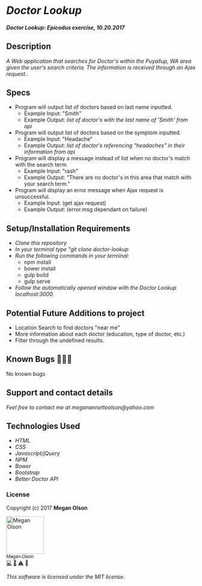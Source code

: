 # _Doctor Lookup_



#### _Doctor Lookup: Epicodus exercise, 10.20.2017_

## Description

_A Web application that searches for Doctor's within the Puyallup, WA area given the user's search criteria. The information is received through an Ajax request.._

## Specs

* Program will output list of doctors based on last name inputted.
  * Example Input: "Smith"
  * Example Output: _list of doctor's with the last name of 'Smith' from api_
* Program will output list of doctors based on the symptom inputted.
  * Example Input: "Headache"
  * Example Output: _list of doctor's referencing "headaches" in their information from api_
* Program will display a message instead of list when no doctor's match with the search term.
  * Example Input: "rash"
  * Example Output: "There are no doctor's in this area that match with your search term."
* Program will display an error message when Ajax request is unsuccessful.
  * Example Input: (get ajax request)
  * Example Output: (error.msg dependant on failure)

## Setup/Installation Requirements

* _Clone this repository_
* _In your terminal type "git clone doctor-lookup_
* _Run the following commands in your terminal:_
  * npm install
  * bower install
  * gulp build
  * gulp serve
* _Follow the automatically opened window with the Doctor Lookup localhost:3000._

## Potential Future Additions to project

* Location Search to find doctors "near me"
* More information about each doctor (education, type of doctor, etc.)
* Filter through the undefined results.

## Known Bugs 🐛🐛🐛

No known bugs

## Support and contact details

_Feel free to contact me at meganannetteolson@yahoo.com_

## Technologies Used

* _HTML_
* _CSS_
* _Javascript/jQuery_
* _NPM_
* _Bower_
* _Bootstrap_
* _Better Doctor API_

### License

Copyright (c) 2017 **Megan Olson**

<img src="https://avatars.githubusercontent.com/MegOlson?s=100" width="100" alt="Megan Olson" /><br />[<sub>Megan Olson</sub>](https://github.com/MegOlson)<br />[💻](https://github.com/doctor-lookup/commits?author=MegOlson) [📖](https://github.com/doctor-lookup/commits?author=MegOlson) [⚠️](https://github.com/doctor-lookup/commits?author=MegOlson) 🎨

*This software is licensed under the MIT license.*
